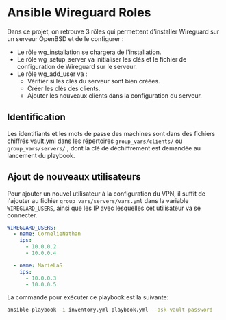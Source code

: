 # Ansible Wireguard Roles

Dans ce projet, on retrouve 3 rôles qui permettent d'installer Wireguard sur un serveur OpenBSD et de le configurer :

- Le rôle wg_installation se chargera de l'installation.
- Le rôle wg_setup_server va initialiser les clés et le fichier de configuration de Wireguard sur le serveur.
- Le rôle wg_add_user va :
  - Vérifier si les clés du serveur sont bien créées.
  - Créer les clés des clients.
  - Ajouter les nouveaux clients dans la configuration du serveur.

## Identification

Les identifiants et les mots de passe des machines sont dans des fichiers chiffrés vault.yml dans les répertoires `group_vars/clients/` ou `group_vars/servers/` , dont la clé de déchiffrement est demandée au lancement du playbook.

## Ajout de nouveaux utilisateurs

Pour ajouter un nouvel utilisateur à la configuration du VPN, il suffit de l'ajouter au fichier `group_vars/servers/vars.yml` dans la variable `WIREGUARD_USERS`, ainsi que les IP avec lesquelles cet utilisateur va se connecter.

```yml
WIREGUARD_USERS:
  - name: CornelieNathan
    ips:
      - 10.0.0.2
      - 10.0.0.4

  - name: MarieLaS
    ips:
      - 10.0.0.3
      - 10.0.0.5
```

La commande pour exécuter ce playbook est la suivante:

```bash
ansible-playbook -i inventory.yml playbook.yml --ask-vault-password
```
